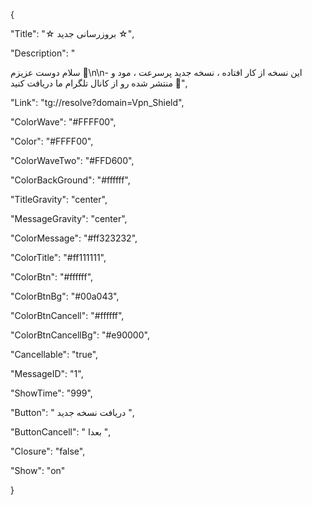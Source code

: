 {

"Title": "☆  بروزرسانی جدید  ☆",

"Description": "

سلام دوست عزیزم 🌺\n\n- این نسخه از کار افتاده ، نسخه جدید پرسرعت ، مود و منتشر شده رو از کانال تلگرام ما دریافت کنید 🤍",

"Link": "tg://resolve?domain=Vpn_Shield",

"ColorWave": "#FFFF00",

"Color": "#FFFF00",

"ColorWaveTwo": "#FFD600",

"ColorBackGround": "#ffffff",

"TitleGravity": "center",

"MessageGravity": "center",

"ColorMessage": "#ff323232",

"ColorTitle": "#ff111111",

"ColorBtn": "#ffffff",

"ColorBtnBg": "#00a043",

"ColorBtnCancell": "#ffffff",

"ColorBtnCancellBg": "#e90000",

"Cancellable": "true",

"MessageID": "1",

"ShowTime": "999",

"Button": "  دریافت نسخه جدید  ",

"ButtonCancell": " بعدا ",

"Closure": "false",

"Show": "on"

}
